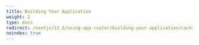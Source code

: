 ```yaml
---
title: Building Your Application
weight: 2
type: docs
redirect: /nextjs/13.5/using-app-router/building-your-application/caching
noindex: true
---
```

